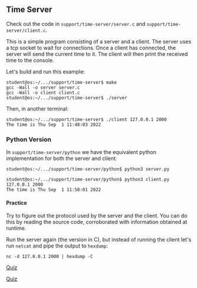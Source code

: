 ## Time Server

Check out the code in `support/time-server/server.c` and `support/time-server/client.c`.

This is a simple program consisting of a server and a client.
The server uses a tcp socket to wait for connections.
Once a client has connected, the server will send the current time to it.
The client will then print the received time to the console.

Let's build and run this example:

```console
student@os:~/.../support/time-server$ make
gcc -Wall -o server server.c
gcc -Wall -o client client.c
student@os:~/.../support/time-server$ ./server
```

Then, in another terminal:

```console
student@os:~/.../support/time-server$ ./client 127.0.0.1 2000
The time is Thu Sep  1 11:48:03 2022
```

### Python Version

In `support/time-server/python` we have the equivalent python implementation for both the server and client:

```console
student@os:~/.../support/time-server/python$ python3 server.py
```

```console
student@os:~/.../support/time-server/python$ python3 client.py 127.0.0.1 2000
The time is Thu Sep  1 11:58:01 2022
```

#### Practice

Try to figure out the protocol used by the server and the client.
You can do this by reading the source code, corroborated with information obtained at runtime.

Run the server again (the version in C), but instead of running the client let's run `netcat` and pipe the output to `hexdump`:

```console
nc -d 127.0.0.1 2000 | hexdump -C
```

[Quiz](../quiz/time-server.md)

[Quiz](../quiz/time-server-interop.md)
